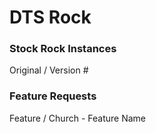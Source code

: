# DTS Rock

### Stock Rock Instances
Original / Version #

### Feature Requests
Feature / Church - Feature Name
